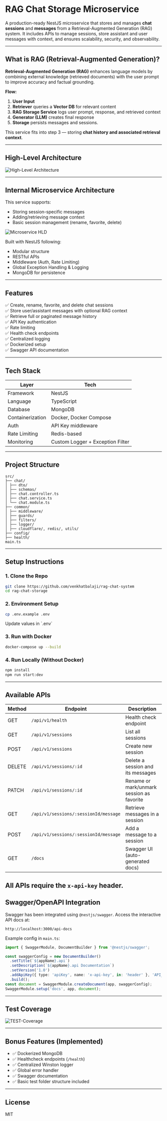 # RAG Chat Storage Microservice

A production-ready NestJS microservice that stores and manages **chat sessions** and **messages** from a Retrieval-Augmented Generation (RAG) system. It includes APIs to manage sessions, store assistant and user messages with context, and ensures scalability, security, and observability.

---

## What is RAG (Retrieval-Augmented Generation)?

**Retrieval-Augmented Generation (RAG)** enhances language models by combining external knowledge (retrieved documents) with the user prompt to improve accuracy and factual grounding.

**Flow:**

1. **User Input**
2. **Retriever** queries a **Vector DB** for relevant content
3. **RAG Storage Service** logs user prompt, response, and retrieved context
4. **Generator (LLM)** creates final response
5. **Storage** persists messages and sessions.

This service fits into step 3 — storing **chat history and associated retrieval context**.

---

## High-Level Architecture

![High-Level Architecture](./Big-Picture.png)

---

## Internal Microservice Architecture

This service supports:

- Storing session-specific messages
- Adding/retrieving message context
- Basic session management (rename, favorite, delete)

![Microservice HLD](./HLD.png)

Built with NestJS following:

- Modular structure
- RESTful APIs
- Middleware (Auth, Rate Limiting)
- Global Exception Handling & Logging
- MongoDB for persistence

---

## Features

✅ Create, rename, favorite, and delete chat sessions  
✅ Store user/assistant messages with optional RAG context  
✅ Retrieve full or paginated message history  
✅ API Key authentication  
✅ Rate limiting  
✅ Health check endpoints  
✅ Centralized logging  
✅ Dockerized setup  
✅ Swagger API documentation

---

## Tech Stack

| Layer            | Tech                             |
| ---------------- | -------------------------------- |
| Framework        | NestJS                           |
| Language         | TypeScript                       |
| Database         | MongoDB                          |
| Containerization | Docker, Docker Compose           |
| Auth             | API Key middleware               |
| Rate Limiting    | Redis-based                      |
| Monitoring       | Custom Logger + Exception Filter |

---

## Project Structure

```
src/
├── chat/
│ ├── dto/
│ ├── schemas/
│ ├── chat.controller.ts
│ ├── chat.service.ts
│ └── chat.module.ts
├── common/
│ ├── middleware/
│ ├── guards/
│ ├── filters/
│ ├── logger/
│ ├── cloudflare/, redis/, utils/
├── config/
├── health/
main.ts
```

---

## Setup Instructions

### 1. Clone the Repo

```bash
git clone https://github.com/venkhatbalaji/rag-chat-system
cd rag-chat-storage
```

### 2. Environment Setup

```bash
cp .env.example .env
```

Update values in \`.env\`

### 3. Run with Docker

```bash
docker-compose up --build
```

### 4. Run Locally (Without Docker)

```bash
npm install
npm run start:dev
```

---

## Available APIs

| Method | Endpoint                              | Description                               |
| ------ | ------------------------------------- | ----------------------------------------- |
| GET    | `/api/v1/health`                      | Health check endpoint                     |
| GET    | `/api/v1/sessions`                    | List all sessions                         |
| POST   | `/api/v1/sessions`                    | Create new session                        |
| DELETE | `/api/v1/sessions/:id`                | Delete a session and its messages         |
| PATCH  | `/api/v1/sessions/:id`                | Rename or mark/unmark session as favorite |
| GET    | `/api/v1/sessions/:sessionId/message` | Retrieve messages in a session            |
| POST   | `/api/v1/sessions/:sessionId/message` | Add a message to a session                |
| GET    | `/docs`                               | Swagger UI (auto-generated docs)          |

## All APIs require the `x-api-key` header.

## Swagger/OpenAPI Integration

Swagger has been integrated using `@nestjs/swagger`. Access the interactive API docs at:

```
http://localhost:3000/api-docs
```

Example config in `main.ts`:

```ts
import { SwaggerModule, DocumentBuilder } from '@nestjs/swagger';

const swaggerConfig = new DocumentBuilder()
  .setTitle(`${appName}.api`)
  .setDescription(`${appName}.api Documentation`)
  .setVersion('1.0')
  .addApiKey({ type: 'apiKey', name: 'x-api-key', in: 'header' }, 'API_KEY')
  .build();
const document = SwaggerModule.createDocument(app, swaggerConfig);
SwaggerModule.setup('docs', app, document);
```

---

## Test Coverage

![TEST-Coverage](./Test-2025-05-12.png)

---

## Bonus Features (Implemented)

- ✅ Dockerized MongoDB
- ✅ Healthcheck endpoints (`/health`)
- ✅ Centralized Winston logger
- ✅ Global error handler
- ✅ Swagger documentation
- ✅ Basic test folder structure included

---

## License

MIT
